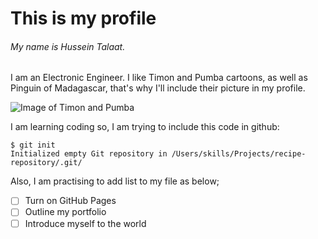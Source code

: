 # This is my profile
###### My name is Hussein Talaat.
 I am an Electronic Engineer.
 I like Timon and Pumba cartoons, as well as Pinguin of Madagascar, that's why I'll include their picture in my profile.
 
 ![Image of Timon and Pumba](https://www.disneyclips.com/images/images/timon-pumbaa.png)
 
 I am learning coding so, I am trying to include this code in github:
 
 ```
$ git init
Initialized empty Git repository in /Users/skills/Projects/recipe-repository/.git/
```
Also, I am practising to add list to my file as below;

- [ ] Turn on GitHub Pages
- [ ] Outline my portfolio
- [ ] Introduce myself to the world
